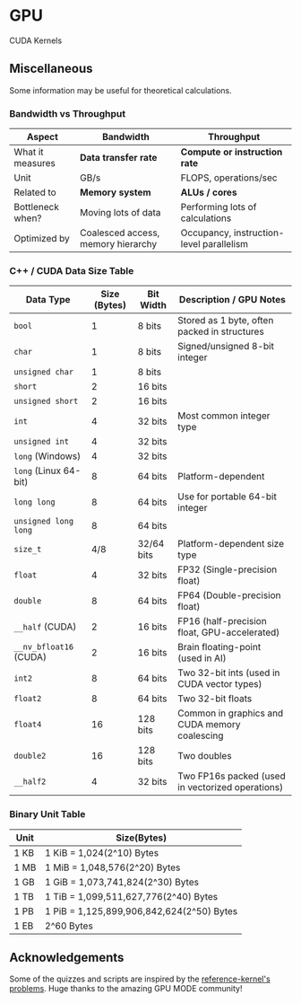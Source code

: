 # GPU

CUDA Kernels

## Miscellaneous

Some information may be useful for theoretical calculations.

### Bandwidth vs Throughput

| Aspect              | Bandwidth                            | Throughput                              |
|---------------------|--------------------------------------|------------------------------------------|
| What it measures     | **Data transfer rate**               | **Compute or instruction rate**          |
| Unit                | GB/s                                 | FLOPS, operations/sec                    |
| Related to          | **Memory system**                    | **ALUs / cores**                         |
| Bottleneck when?    | Moving lots of data                  | Performing lots of calculations          |
| Optimized by        | Coalesced access, memory hierarchy   | Occupancy, instruction-level parallelism |

### C++ / CUDA Data Size Table

| Data Type             | Size (Bytes) | Bit Width | Description / GPU Notes                          |
|-----------------------|--------------|-----------|--------------------------------------------------|
| `bool`                | 1            | 8 bits    | Stored as 1 byte, often packed in structures     |
| `char`                | 1            | 8 bits    | Signed/unsigned 8-bit integer                    |
| `unsigned char`       | 1            | 8 bits    |                                                  |
| `short`               | 2            | 16 bits   |                                                  |
| `unsigned short`      | 2            | 16 bits   |                                                  |
| `int`                 | 4            | 32 bits   | Most common integer type                         |
| `unsigned int`        | 4            | 32 bits   |                                                  |
| `long` (Windows)      | 4            | 32 bits   |                                                  |
| `long` (Linux 64-bit) | 8            | 64 bits   | Platform-dependent                               |
| `long long`           | 8            | 64 bits   | Use for portable 64-bit integer                  |
| `unsigned long long`  | 8            | 64 bits   |                                                  |
| `size_t`              | 4/8          | 32/64 bits| Platform-dependent size type                     |
| `float`               | 4            | 32 bits   | FP32 (Single-precision float)                    |
| `double`              | 8            | 64 bits   | FP64 (Double-precision float)                    |
| `__half` (CUDA)       | 2            | 16 bits   | FP16 (half-precision float, GPU-accelerated)     |
| `__nv_bfloat16` (CUDA)| 2            | 16 bits   | Brain floating-point (used in AI)                |
| `int2`                | 8            | 64 bits   | Two 32-bit ints (used in CUDA vector types)      |
| `float2`              | 8            | 64 bits   | Two 32-bit floats                                |
| `float4`              | 16           | 128 bits  | Common in graphics and CUDA memory coalescing    |
| `double2`             | 16           | 128 bits  | Two doubles                                      |
| `__half2`             | 4            | 32 bits   | Two FP16s packed (used in vectorized operations) |

### Binary Unit Table

| Unit | Size(Bytes) |
| ------------- | -------------- |
| 1 KB| 1 KiB = 1,024(2^10) Bytes |
| 1 MB| 1 MiB = 1,048,576(2^20) Bytes |
| 1 GB| 1 GiB = 1,073,741,824(2^30) Bytes |
| 1 TB| 1 TiB = 1,099,511,627,776(2^40) Bytes |
| 1 PB| 1 PiB = 1,125,899,906,842,624(2^50) Bytes |
| 1 EB| 2^60 Bytes |

## Acknowledgements

Some of the quizzes and scripts are inspired by the [reference-kernel's problems](https://github.com/gpu-mode/reference-kernels). Huge thanks to the amazing GPU MODE community!
